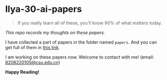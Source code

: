# Ilya-30-ai-papers
> If you really learn all of these, you’ll know 90% of what matters today. 

_This repo records my thoughts on these papers._

I have collected a part of papers in the folder named `papers`. And you can get full of them in [this link](https://arc.net/folder/D0472A20-9C20-4D3F-B145-D2865C0A9FEE). 

I am working on these papers now. Welcome to contact with me! (email: 8208220105@csu.edu.cn)

**Happy Reading!**
